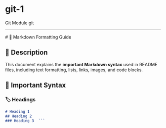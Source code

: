 # git-1
Git Module
git 
<hr>
# 📌 Markdown Formatting Guide  

## 📖 Description  
This document explains the **important Markdown syntax** used in README files, including text formatting, lists, links, images, and code blocks.  

## 📝 Important Syntax  

### 🏷️ Headings  
```markdown
# Heading 1  
## Heading 2  
### Heading 3  ```
